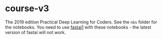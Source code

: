 # course-v3
The 2019 edition Practical Deep Learning for Coders. See the `nbs` folder for the notebooks. You need to use [fastai1](https://github.com/fastai/fastai1) with these notebooks - the latest version of fastai will not work.


